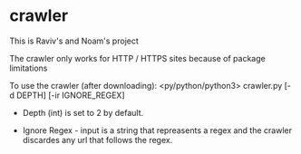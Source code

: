 # crawler
This is Raviv's and Noam's project

The crawler only works for HTTP / HTTPS sites because of package limitations

To use the crawler (after downloading):
  <py/python/python3> crawler.py [-d DEPTH] [-ir IGNORE_REGEX]

- Depth (int) is set to 2 by default.

- Ignore Regex - input is a string that repreasents a regex and the crawler discardes any url that follows the regex.
